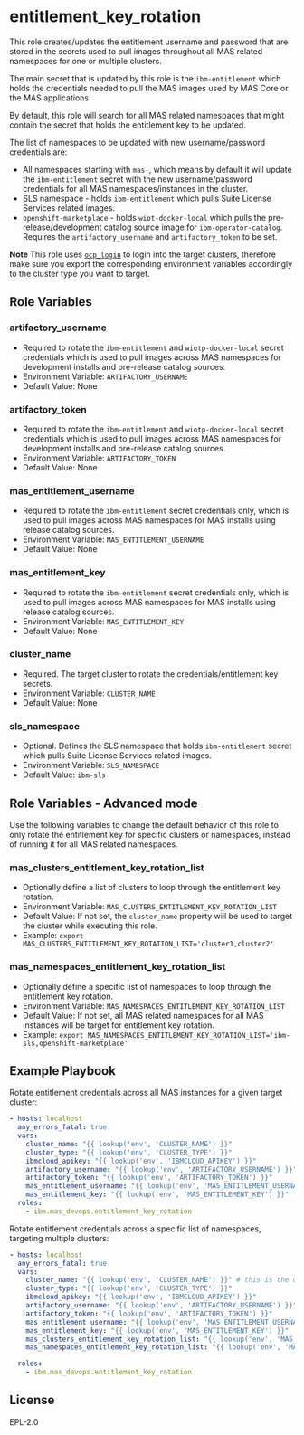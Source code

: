 entitlement_key_rotation
===============================================================================

This role creates/updates the entitlement username and password that are stored in the secrets used to pull images throughout all MAS related namespaces for one or multiple clusters.

The main secret that is updated by this role is the `ibm-entitlement` which holds the credentials needed to pull the MAS images used by MAS Core or the MAS applications.

By default, this role will search for all MAS related namespaces that might contain the secret that holds the entitlement key to be updated. 

The list of namespaces to be updated with new username/password credentials are:

- All namespaces starting with `mas-`, which means by default it will update the `ibm-entitlement` secret with the new username/password credentials for all MAS namespaces/instances in the cluster.
- SLS namespace - holds `ibm-entitlement` which pulls Suite License Services related images.
- `openshift-marketplace` - holds `wiot-docker-local` which pulls the pre-release/development catalog source image for `ibm-operator-catalog`. Requires the `artifactory_username` and `artifactory_token` to be set.

**Note**
This role uses [`ocp_login`](../roles/ocp_login.md) to login into the target clusters, therefore make sure you export the corresponding environment variables accordingly to the cluster type you want to target.

Role Variables
-------------------------------------------------------------------------------
### artifactory_username 

- Required to rotate the `ibm-entitlement` and `wiotp-docker-local` secret credentials which is used to pull images across MAS namespaces for development installs and pre-release catalog sources.
- Environment Variable: `ARTIFACTORY_USERNAME`
- Default Value: None

### artifactory_token

- Required to rotate the `ibm-entitlement` and `wiotp-docker-local` secret credentials which is used to pull images across MAS namespaces for development installs and pre-release catalog sources.
- Environment Variable: `ARTIFACTORY_TOKEN`
- Default Value: None

### mas_entitlement_username

- Required to rotate the `ibm-entitlement` secret credentials only, which is used to pull images across MAS namespaces for MAS installs using release catalog sources.
- Environment Variable: `MAS_ENTITLEMENT_USERNAME`
- Default Value: None


### mas_entitlement_key
- Required to rotate the `ibm-entitlement` secret credentials only, which is used to pull images across MAS namespaces for MAS installs using release catalog sources.
- Environment Variable: `MAS_ENTITLEMENT_KEY`
- Default Value: None

### cluster_name
- Required. The target cluster to rotate the credentials/entitlement key secrets.
- Environment Variable: `CLUSTER_NAME`
- Default Value: None

### sls_namespace
- Optional. Defines the SLS namespace that holds `ibm-entitlement` secret which pulls Suite License Services related images.
- Environment Variable: `SLS_NAMESPACE`
- Default Value: `ibm-sls`

Role Variables - Advanced mode
-------------------------------------------------------------------------------

Use the following variables to change the default behavior of this role to only rotate the entitlement key for specific clusters or namespaces, instead of running it for all MAS related namespaces.

### mas_clusters_entitlement_key_rotation_list
- Optionally define a list of clusters to loop through the entitlement key rotation.
- Environment Variable: `MAS_CLUSTERS_ENTITLEMENT_KEY_ROTATION_LIST`
- Default Value: If not set, the `cluster_name` property will be used to target the cluster while executing this role.
- Example:
`export MAS_CLUSTERS_ENTITLEMENT_KEY_ROTATION_LIST='cluster1,cluster2'`

### mas_namespaces_entitlement_key_rotation_list
- Optionally define a specific list of namespaces to loop through the entitlement key rotation.
- Environment Variable: `MAS_NAMESPACES_ENTITLEMENT_KEY_ROTATION_LIST`
- Default Value: If not set, all MAS related namespaces for all MAS instances will be target for entitlement key rotation.
- Example:
`export MAS_NAMESPACES_ENTITLEMENT_KEY_ROTATION_LIST='ibm-sls,openshift-marketplace'`

Example Playbook
-------------------------------------------------------------------------------

Rotate entitlement credentials across all MAS instances for a given target cluster:

```yaml
- hosts: localhost
  any_errors_fatal: true
  vars:
    cluster_name: "{{ lookup('env', 'CLUSTER_NAME') }}"
    cluster_type: "{{ lookup('env', 'CLUSTER_TYPE') }}"
    ibmcloud_apikey: "{{ lookup('env', 'IBMCLOUD_APIKEY') }}"
    artifactory_username: "{{ lookup('env', 'ARTIFACTORY_USERNAME') }}"
    artifactory_token: "{{ lookup('env', 'ARTIFACTORY_TOKEN') }}"
    mas_entitlement_username: "{{ lookup('env', 'MAS_ENTITLEMENT_USERNAME') }}"
    mas_entitlement_key: "{{ lookup('env', 'MAS_ENTITLEMENT_KEY') }}"
  roles:
    - ibm.mas_devops.entitlement_key_rotation
```

Rotate entitlement credentials across a specific list of namespaces, targeting multiple clusters:

```yaml
- hosts: localhost
  any_errors_fatal: true
  vars:
    cluster_name: "{{ lookup('env', 'CLUSTER_NAME') }}" # this is the original cluster that will keep the login session context at the end of the rotation loop.
    cluster_type: "{{ lookup('env', 'CLUSTER_TYPE') }}"
    ibmcloud_apikey: "{{ lookup('env', 'IBMCLOUD_APIKEY') }}"
    artifactory_username: "{{ lookup('env', 'ARTIFACTORY_USERNAME') }}"
    artifactory_token: "{{ lookup('env', 'ARTIFACTORY_TOKEN') }}"
    mas_entitlement_username: "{{ lookup('env', 'MAS_ENTITLEMENT_USERNAME') }}"
    mas_entitlement_key: "{{ lookup('env', 'MAS_ENTITLEMENT_KEY') }}"
    mas_clusters_entitlement_key_rotation_list: "{{ lookup('env', 'MAS_CLUSTERS_ENTITLEMENT_KEY_ROTATION_LIST') }}"
    mas_namespaces_entitlement_key_rotation_list: "{{ lookup('env', 'MAS_NAMESPACES_ENTITLEMENT_KEY_ROTATION_LIST') }}"

  roles:
    - ibm.mas_devops.entitlement_key_rotation
```

License
-------

EPL-2.0
